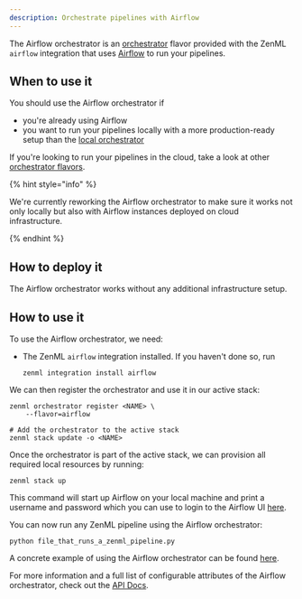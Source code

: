```yaml
---
description: Orchestrate pipelines with Airflow
---
```


The Airflow orchestrator is an [orchestrator](./overview.md) flavor provided with
the ZenML `airflow` integration that uses [Airflow](https://airflow.apache.org/)
to run your pipelines.

## When to use it

You should use the Airflow orchestrator if
* you're already using Airflow
* you want to run your pipelines locally with a more production-ready setup 
than the [local orchestrator](./local.md)

If you're looking to run your pipelines in the cloud, take a look at other
[orchestrator flavors](./overview.md#orchestrator-flavors).

{% hint style="info" %}

We're currently reworking the Airflow orchestrator to make sure it works
not only locally but also with Airflow instances deployed on cloud infrastructure.

{% endhint %}

## How to deploy it

The Airflow orchestrator works without any additional infrastructure setup.

## How to use it

To use the Airflow orchestrator, we need:
* The ZenML `airflow` integration installed. If you haven't done so, run 
    ```shell
    zenml integration install airflow
    ```

We can then register the orchestrator and use it in our active stack:
```shell
zenml orchestrator register <NAME> \
    --flavor=airflow

# Add the orchestrator to the active stack
zenml stack update -o <NAME>
```

Once the orchestrator is part of the active stack, we can provision
all required local resources by running:

```shell
zenml stack up
```

This command will start up Airflow on your local machine and print a 
username and password which you can use to login to the Airflow UI
[here](http://0.0.0.0:8080).


You can now run any ZenML pipeline using the Airflow orchestrator:
```shell
python file_that_runs_a_zenml_pipeline.py
```

A concrete example of using the Airflow orchestrator can be found 
[here](https://github.com/zenml-io/zenml/tree/main/examples/airflow_orchestration).

For more information and a full list of configurable attributes of the Airflow orchestrator, check out the 
[API Docs](https://apidocs.zenml.io/latest/api_docs/integrations/#zenml.integrations.airflow.orchestrators.airflow_orchestrator.AirflowOrchestrator).
